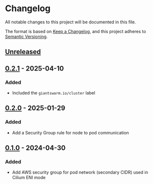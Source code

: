 # Changelog

All notable changes to this project will be documented in this file.

The format is based on [Keep a Changelog](https://keepachangelog.com/en/1.0.0/),
and this project adheres to [Semantic Versioning](https://semver.org/spec/v2.0.0.html).

## [Unreleased]

## [0.2.1] - 2025-04-10

### Added

- Included the `giantswarm.io/cluster` label

## [0.2.0] - 2025-01-29

### Added

- Add a Security Group rule for node to pod communication

## [0.1.0] - 2024-04-30

### Added

- Add AWS security group for pod network (secondary CIDR) used in Cilium ENI mode

[Unreleased]: https://github.com/giantswarm/cilium-crossplane-resources/compare/v0.2.1...HEAD
[0.2.1]: https://github.com/giantswarm/cilium-crossplane-resources/compare/v0.2.0...v0.2.1
[0.2.0]: https://github.com/giantswarm/cilium-crossplane-resources/compare/v0.1.0...v0.2.0
[0.1.0]: https://github.com/giantswarm/cilium-crossplane-resources/releases/tag/v0.1.0
